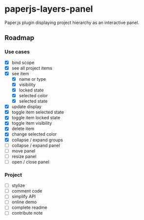 # paperjs-layers-panel
Paper.js plugin displaying project hierarchy as an interactive panel.

## Roadmap
### Use cases 
- [x] bind scope
- [x] see all project items
- [x] see item
    - [x] name or type
    - [x] visibility
    - [x] locked state
    - [x] selected color
    - [x] selected state
- [x] update display
- [x] toggle item selected state
- [x] toggle item locked state
- [x] toggle item visibility
- [x] delete item
- [x] change selected color
- [x] collapse / expand groups
- [ ] collapse / expand panel
- [ ] move panel
- [ ] resize panel
- [ ] open / close panel
### Project
- [ ] stylize
- [ ] comment code
- [ ] simplify API
- [ ] online demo
- [ ] complete readme
- [ ] contribute note
